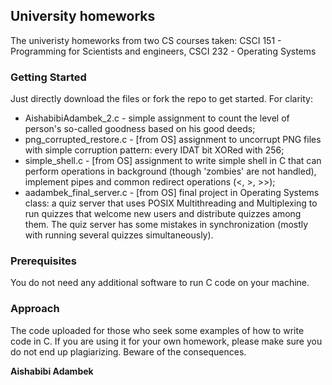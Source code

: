 ## University homeworks

The univeristy homeworks from two CS courses taken: CSCI 151 - Programming for Scientists and engineers, CSCI 232 - Operating Systems

### Getting Started

Just directly download the files or fork the repo to get started.
For clarity:
- AishabibiAdambek_2.c - simple assignment to count the level of person's so-called goodness based on his good deeds;
- png_corrupted_restore.c - [from OS] assignment to uncorrupt PNG files with simple corruption pattern: every IDAT bit XORed with 256;
- simple_shell.c - [from OS] assignment to write simple shell in C that can perform operations in background (though 'zombies' are not handled), implement pipes and common redirect operations (<, >, >>);
- aadambek_final_server.c - [from OS] final project in Operating Systems class: a quiz server that uses POSIX Multithreading and Multiplexing to run quizzes that welcome new users and distribute quizzes among them. The quiz server has some mistakes in synchronization (mostly with running several quizzes simultaneously).

### Prerequisites

You do not need any additional software to run C code on your machine.

### Approach

The code uploaded for those who seek some examples of how to write code in C.
If you are using it for your own homework, please make sure you do not end up plagiarizing. Beware of the consequences.


**Aishabibi Adambek** 

